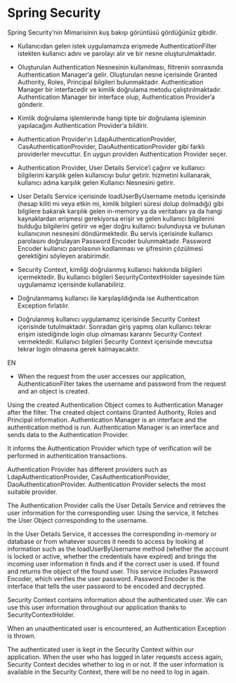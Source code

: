 # Spring Security


Spring Security’nin Mimarisinin kuş bakışı görüntüsü gördüğünüz gibidir.

- Kullanıcıdan gelen istek uygulamamıza erişmede AuthenticationFilter istekten kullanıcı adını ve parolayı alır ve bir nesne oluşturulmaktadır.

- Oluşturulan Authentication Nesnesinin kullanılması, filtrenin sonrasında Authentication Manager‘a gelir. Oluşturulan nesne içerisinde Granted Authority, Roles, Principal bilgileri bulunmaktadır. Authentication Manager bir interfacedir ve kimlik doğrulama metodu çalıştırılmaktadır. Authentication Manager bir interface olup, Authentication Provider‘a gönderir.

- Kimlik doğrulama işlemlerinde hangi tipte bir doğrulama işleminin yapılacağını Authentication Provider‘a bildirir.

- Authentication Provider‘ın LdapAuthenticationProvider, CasAuthenticationProvider, DaoAuthenticationProvider gibi farklı providerler mevcuttur. En uygun providerı Authentication Provider seçer.

- Authentication Provider, User Details Service‘i çağırır ve kullanıcı bilgilerini karşılık gelen kullanıcıyı bulur getirir. hizmetini kullanarak, kullanıcı adına karşılık gelen Kullanıcı Nesnesini getirir.

- User Details Service içerisinde loadUserByUsername metodu içerisinde (hesap kiliti mi veya etkin mi, kimlik bilgileri süresi dolup dolmadığı)  gibi bilgilere bakarak karşılık gelen in-memory ya da veritabanı ya da hangi kaynaklardan erişmesi gerekiyorsa erişir ve gelen kullanıcı bilgilerini bulduğu bilgilerini getirir ve eğer doğru kullanıcı bulunduysa ve bulunan kullanıcının nesnesini döndürmektedir. Bu servis içerisinde kullanıcı parolasını doğrulayan Password Encoder bulunmaktadır. Password Encoder kullanıcı parolasının kodlanması ve şifresinin çözülmesi gerektiğini söyleyen arabirimdir.

- Security Context, kimliği doğrulanmış kullanıcı hakkında bilgileri içermektedir. Bu kullanıcı bilgileri SecurityContextHolder sayesinde tüm uygulamamız içerisinde kullanabiliriz.

- Doğrulanmamış kullanıcı ile karşılaşıldığında ise Authentication Exception fırlatılır.

- Doğrulanmış kullanıcı uygulamamız içerisinde Security Context içerisinde tutulmaktadır. Sonradan giriş yapmış olan kullanıcı tekrar erişim istediğinde login olup olmaması kararını Security Context vermektedir. Kullanıcı bilgileri Security Context içerisinde mevcutsa tekrar login olmasına gerek kalmayacaktır.

EN <br>

- When the request from the user accesses our application, AuthenticationFilter takes the username and password from the request and an object is created.

Using the created Authentication Object comes to Authentication Manager after the filter. The created object contains Granted Authority, Roles and Principal information. Authentication Manager is an interface and the authentication method is run. Authentication Manager is an interface and sends data to the Authentication Provider.

It informs the Authentication Provider which type of verification will be performed in authentication transactions.

Authentication Provider has different providers such as LdapAuthenticationProvider, CasAuthenticationProvider, DaoAuthenticationProvider. Authentication Provider selects the most suitable provider.

The Authentication Provider calls the User Details Service and retrieves the user information for the corresponding user. Using the service, it fetches the User Object corresponding to the username.

In the User Details Service, it accesses the corresponding in-memory or database or from whatever sources it needs to access by looking at information such as the loadUserByUsername method (whether the account is locked or active, whether the credentials have expired) and brings the incoming user information it finds and if the correct user is used. If found and returns the object of the found user. This service includes Password Encoder, which verifies the user password. Password Encoder is the interface that tells the user password to be encoded and decrypted.

Security Context contains information about the authenticated user. We can use this user information throughout our application thanks to SecurityContextHolder.

When an unauthenticated user is encountered, an Authentication Exception is thrown.

The authenticated user is kept in the Security Context within our application. When the user who has logged in later requests access again, Security Context decides whether to log in or not. If the user information is available in the Security Context, there will be no need to log in again.